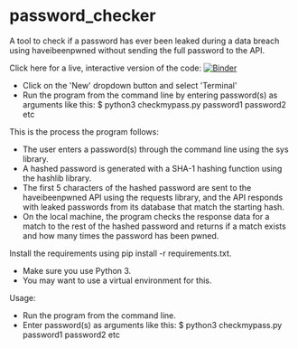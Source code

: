 # password_checker
A tool to check if a password has ever been leaked during a data breach using haveibeenpwned without sending the full password to the API.

Click here for a live, interactive version of the code:
[![Binder](https://mybinder.org/badge_logo.svg)](https://mybinder.org/v2/gh/kdhenderson/password_checker/master) 
  - Click on the 'New' dropdown button and select 'Terminal'
  - Run the program from the command line by entering password(s) as arguments like this:
	$ python3 checkmypass.py password1 password2 etc

This is the process the program follows:
  - The user enters a password(s) through the command line using the sys library.
  - A hashed password is generated with a SHA-1 hashing function using the hashlib library.
  - The first 5 characters of the hashed password are sent to the haveibeenpwned API using the requests library, and the API responds with leaked passwords from its database that match the starting hash.
  - On the local machine, the program checks the response data for a match to the rest of the hashed password and returns if a match exists and how many times the password has been pwned.


Install the requirements using pip install -r requirements.txt.
  - Make sure you use Python 3.
  - You may want to use a virtual environment for this.
 

Usage:
 - Run the program from the command line.
 - Enter password(s) as arguments like this: $ python3 checkmypass.py password1 password2 etc
